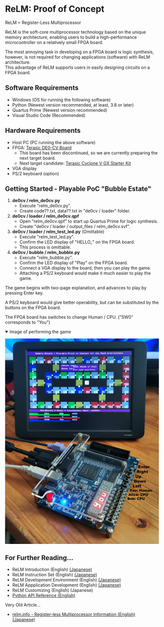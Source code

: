 # ReLM: Proof of Concept
ReLM = Register-Less Multiprocessor

ReLM is the soft-core multiprocessor technology based on the unique memory architecture, enabling users to build a high-performance microcontroller on a relatively small FPGA board.

The most annoying task in developing on a FPGA board is logic synthesis, however, is not required for changing applications (software) with ReLM architecture.  
This advantage of ReLM supports users in easily designing circuits on a FPGA board. 

## Software Requirements

* Windows (OS for running the following software)
* Python (Newest version recommended, at least, 3.8 or later)
* Quartus Prime (Newest version recommended)
* Visual Studio Code (Recommended)

## Hardware Requirements

* Host PC (PC running the above software)
* FPGA: [Terasic DE0-CV Board](https://www.terasic.com.tw/cgi-bin/page/archive.pl?Language=English&CategoryNo=183&No=921)
  * This board has been discontinued, so we are currently preparing the next target board.
  * Next target candidate: [Terasic Cyclone V GX Starter Kit](https://www.terasic.com.tw/cgi-bin/page/archive.pl?Language=English&CategoryNo=167&No=830)
* VGA display
* PS/2 keyboard (option)

## Getting Started - Playable PoC "Bubble Estate"

1. __de0cv / relm_de0cv.py__
   * Execute "relm_de0cv.py".
   * Create code??.txt, data??.txt in "de0cv / loader" folder.
2. __de0cv / loader / relm_de0cv.qpf__
   * Open "relm_de0cv.qpf" to start up Quartus Prime for logic synthesis.
   * Create "de0cv / loader / output_files / relm_de0cv.svf".
3. __de0cv / loader / relm_test_led.py__ (Omittable)
   * Execute "relm_test_led.py".
   * Confirm the LED display of "HELLO_" on the FPGA board.
   * This process is omittable.
4. __de0cv / bubble / relm_bubble.py__
   * Execute "relm_bubble.py".
   * Confirm the LED display of "Play"  on the FPGA board.
   * Connect a VGA display to the board, then you can play the game. 
   * Attaching a PS/2 keyboard would make it much easier to play the game.

The game begins with two-page explanation, and advances to play by pressing Enter key.

A PS/2 keyboard would give better operability, but can be substituted by the buttons on the FPGA board.

The FPGA board has switches to change Human / CPU. ("SW0" corresponds to "You")

<details open><summary>Image of performing the game</summary>

![](bubble_fpga.jpg)
</details>

## For Further Reading...

* ReLM Introduction (English) [(Japanese)](relm_j.md)
* ReLM Instruction Set (English) [(Japanese)](relm_isa_j.md)
* ReLM Development Environment (English) [(Japanese)](relm_sdk_j.md)
* ReLM Appplication Development (English) [(Japanese)](relm_app_j.md)
* ReLM Customizing (English) (Japanese)
* [Python API Reference (English)](relm_api.md)

Very Old Article...
* [relm.info - Register-less Multiprocessor Information (English)](http://relm.info/en/) [(Japanese)](http://relm.info/)
